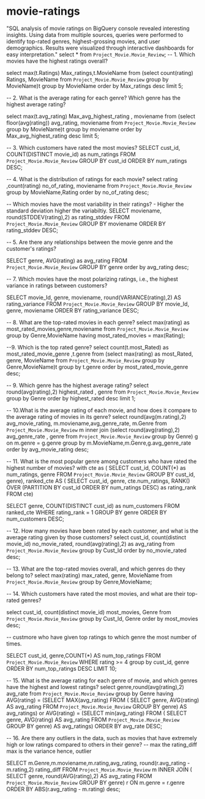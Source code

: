 # movie-ratings
"SQL analysis of movie ratings on BigQuery console revealed interesting insights. Using data from multiple sources, queries were performed to identify top-rated genres, highest-grossing movies, and user demographics. Results were visualized through interactive dashboards for easy interpretation."
select * from `Project_Movie.Movie_Review`;
 -- 1.	Which movies have the highest ratings overall?

select max(t.Ratings) Max_ratings,t.MovieName from
 (select count(rating) Ratings,  MovieName from `Project_Movie.Movie_Review`
 group by MovieName)t
 group by MovieName
 order by Max_ratings desc
 limit 5;

 -- 2.	What is the average rating for each genre? Which genre has the highest average rating?
 
select max(t.avg_rating) Max_avg_highest_rating , moviename from 
 (select floor(avg(rating)) avg_rating, moviename from `Project_Movie.Movie_Review`
 group by MovieName)t
 group by moviename
 order by  Max_avg_highest_rating 
 desc
 limit 5;

 -- 3.	Which customers have rated the most movies?
SELECT cust_id, COUNT(DISTINCT movie_id) as num_ratings
FROM `Project_Movie.Movie_Review`
GROUP BY cust_id
ORDER BY num_ratings DESC;

-- 4.	What is the distribution of ratings for each movie? 
select  rating ,count(rating) no_of_rating, moviename from `Project_Movie.Movie_Review`
group by MovieName,Rating
order by no_of_rating desc;

-- Which movies have the most variability in their ratings? - Higher the standard deviation higher the variabiltiy.
SELECT  moviename, round(STDDEV(rating),2) as rating_stddev
FROM `Project_Movie.Movie_Review`
GROUP BY moviename
ORDER BY rating_stddev DESC;

-- 5.	Are there any relationships between the movie genre and the customer's ratings?

SELECT genre, AVG(rating) as avg_rating
FROM `Project_Movie.Movie_Review`
GROUP BY genre
order by avg_rating desc;

-- 7.	Which movies have the most polarizing ratings, i.e., the highest variance in ratings between customers?

SELECT movie_Id, genre, moviename, round(VARIANCE(rating),2) AS rating_variance 
FROM `Project_Movie.Movie_Review` 
GROUP BY 
  movie_Id, genre, moviename 
ORDER BY rating_variance DESC;

-- 8.	What are the top-rated movies in each genre?
select max(rating) as most_rated_movies,genre,moviename from `Project_Movie.Movie_Review`
group by Genre,MovieName
having most_rated_movies = max(Rating);

 --9. Which is the top rated genre?
select count(t.most_Rated) as most_rated_movie_genre ,t.genre from
(select max(rating) as most_Rated, genre, MovieName from `Project_Movie.Movie_Review`
group by Genre,MovieName)t
group by t.genre
order by most_rated_movie_genre desc;

-- 9.	Which genre has the highest average rating?
select round(avg(rating),2) highest_rated , genre from `Project_Movie.Movie_Review`
group by Genre
order by highest_rated desc
limit 1;

-- 10.What is the average rating of each movie, and how does it compare to the average rating of movies in its genre?
select round(avg(m.rating),2) avg_movie_rating, m.moviename,avg_genre_rate, m.Genre from `Project_Movie.Movie_Review` m 
inner join (select round(avg(rating),2) avg_genre_rate , genre from `Project_Movie.Movie_Review`
group by Genre) g
on m.genre = g.genre
group by m.MovieName,m.Genre,g.avg_genre_rate
order by avg_movie_rating desc;

-- 11.	What is the most popular genre among customers who have rated the highest number of movies?
with cte as 
(
    SELECT cust_id, COUNT(*) as num_ratings, genre
    FROM `Project_Movie.Movie_Review`
    GROUP BY cust_id, genre),
ranked_cte AS (
    SELECT cust_id, genre, cte.num_ratings,
        RANK() OVER (PARTITION BY cust_id ORDER BY num_ratings DESC) as rating_rank
    FROM cte)
    
SELECT genre, COUNT(DISTINCT cust_id) as num_customers
FROM ranked_cte
WHERE rating_rank = 1
GROUP BY genre
ORDER BY num_customers DESC; 

-- 12.	How many movies have been rated by each customer, and what is the average rating given by those customers?
select cust_id, count(distinct movie_id) no_movie_rated, round(avg(rating),2) as avg_rating from `Project_Movie.Movie_Review`
group by Cust_Id
order by no_movie_rated desc;

-- 13.	What are the top-rated movies overall, and which genres do they belong to?
select max(rating) max_rated, genre, MovieName from `Project_Movie.Movie_Review`
group by Genre,MovieName;

-- 14.	Which customers have rated the most movies, and what are their top-rated genres?

select cust_id, count(distinct movie_id) most_movies, Genre from `Project_Movie.Movie_Review`
group by Cust_Id, Genre
order by most_movies desc;

-- custmore who have given top ratings to which genre the most number of times.

SELECT cust_id, genre,COUNT(*) AS num_top_ratings
FROM `Project_Movie.Movie_Review`
WHERE rating >= 4
group by cust_id, genre
ORDER BY num_top_ratings DESC
LIMIT 10;


-- 15.	What is the average rating for each genre of movie, and which genres have the highest and lowest ratings?
select genre,round(avg(rating),2) avg_rate from `Project_Movie.Movie_Review`
group by Genre
having  AVG(rating) = (SELECT MAX(avg_rating) FROM ( SELECT genre, AVG(rating) AS avg_rating FROM `Project_Movie.Movie_Review` GROUP BY genre) AS avg_ratings)
or
AVG(rating) = (SELECT min(avg_rating) FROM ( SELECT genre, AVG(rating) AS avg_rating FROM `Project_Movie.Movie_Review` GROUP BY genre) AS avg_ratings)
ORDER BY
  avg_rate DESC;

-- 16.	Are there any outliers in the data, such as movies that have extremely high or low ratings compared to others in their genre? 
-- max the rating_diff max is the variance hence, outlier

SELECT m.Genre,m.moviename,m.rating,avg_rating, round(r.avg_rating - m.rating,2)  rating_diff
FROM `Project_Movie.Movie_Review` m
INNER JOIN ( SELECT genre, round(AVG(rating),2) AS avg_rating FROM `Project_Movie.Movie_Review`
GROUP BY genre) r ON m.genre = r.genre
ORDER BY ABS(r.avg_rating - m.rating) desc;





